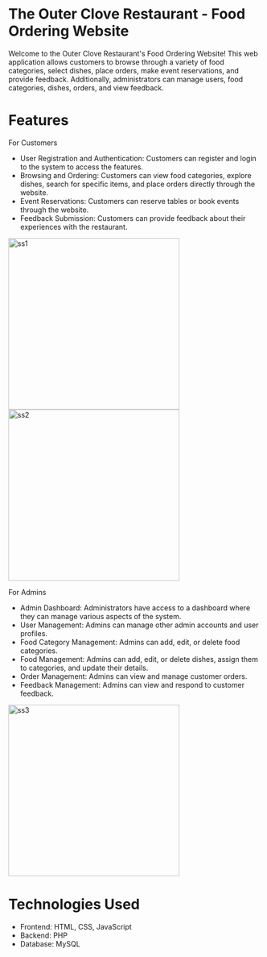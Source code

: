 # The Outer Clove Restaurant - Food Ordering Website
Welcome to the Outer Clove Restaurant's Food Ordering Website! This web application allows customers to browse through a variety of food categories, select dishes, place orders, make event reservations, and provide feedback. Additionally, administrators can manage users, food categories, dishes, orders, and view feedback.

# Features
For Customers
- User Registration and Authentication: Customers can register and login to the system to access the features.
- Browsing and Ordering: Customers can view food categories, explore dishes, search for specific items, and place orders directly through the website.
- Event Reservations: Customers can reserve tables or book events through the website.
- Feedback Submission: Customers can provide feedback about their experiences with the restaurant.

<img width='340px' alt='ss1' src='https://github.com/Lakna-Premachandra/Outer-Clove-Restaurant-Website/assets/136817118/1b2bb9a2-83e8-41e6-99e3-01baa9456f49'>
<img width='340px' alt='ss2' src='https://github.com/Lakna-Premachandra/Outer-Clove-Restaurant-Website/assets/136817118/ccd7a73f-a021-4a1f-9048-87aaf2bdce88)'>

For Admins
- Admin Dashboard: Administrators have access to a dashboard where they can manage various aspects of the system.
- User Management: Admins can manage other admin accounts and user profiles.
- Food Category Management: Admins can add, edit, or delete food categories.
- Food Management: Admins can add, edit, or delete dishes, assign them to categories, and update their details.
- Order Management: Admins can view and manage customer orders.
- Feedback Management: Admins can view and respond to customer feedback.

<img width='340px' alt='ss3' src='https://github.com/Lakna-Premachandra/Outer-Clove-Restaurant-Website/assets/136817118/af69f971-59e6-4525-9a70-44abf6452da8'>
  
# Technologies Used

- Frontend: HTML, CSS, JavaScript
- Backend: PHP
- Database: MySQL
